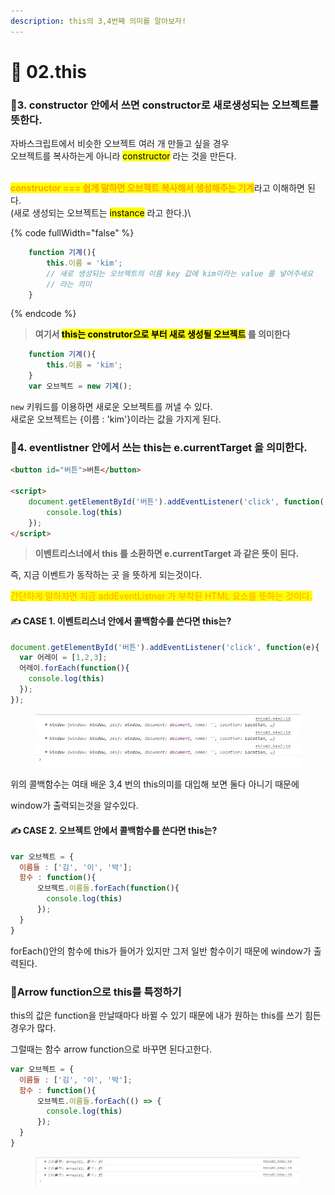 ```yaml
---
description: this의 3,4번째 의미를 알아보자!
---
```


# 🤨 02.this



### 🙂3. constructor 안에서 쓰면 constructor로 새로생성되는 오브젝트를 뜻한다.



자바스크립트에서 비슷한 오브젝트 여러 개 만들고 싶을 경우\
오브젝트를 복사하는게 아니라 <mark style="background-color:yellow;">constructor</mark> 라는 것을 만든다.

\
<mark style="color:orange;">**constructor === 쉽게 말하면 오브젝트 복사해서 생성해주는 기계**</mark>라고 이해하면 된다.\
(새로 생성되는 오브젝트는 <mark style="background-color:yellow;">instance</mark> 라고 한다.)\


{% code fullWidth="false" %}
```js
    function 기계(){
        this.이름 = 'kim';
        // 새로 생성되는 오브젝트의 이름 key 값에 kim이라는 value 를 넣어주세요
        // 라는 의미
    }
```
{% endcode %}

> **여기서 **<mark style="background-color:yellow;">**this는 construtor으로 부터 새로 생성될 오브젝트**</mark>** 를 의미한다**



```javascript
    function 기계(){
        this.이름 = 'kim';
    }
    var 오브젝트 = new 기계();
```

`new` 키워드를 이용하면 새로운 오브젝트를 꺼낼 수 있다.\
새로운 오브젝트는 {이름 : 'kim'}이라는 값을 가지게 된다.





### 🙂4. eventlistner 안에서 쓰는 this는 e.currentTarget  을 의미한다.



```html
<button id="버튼">버튼</button>

<script>
    document.getElementById('버튼').addEventListener('click', function(){
        console.log(this)
    });
</script>
```

> **이벤트리스너에서 this 를 소환하면 e.currentTarget 과 같은 뜻이 된다.**

즉, 지금 이벤트가 동작하는 곳 을 뜻하게 되는것이다.

<mark style="color:orange;">간단하게 말하자면 지금 addEventListner 가 부착된 HTML 요소를 뜻하는 것이다.</mark>







#### ✍️ CASE 1. 이벤트리스너 안에서 콜백함수를 쓴다면 this는?



```javascript
document.getElementById('버튼').addEventListener('click', function(e){
  var 어레이 = [1,2,3];
  어레이.forEach(function(){
    console.log(this)
  });
});
```

<figure><img src=".gitbook/assets/image (2).png" alt=""><figcaption></figcaption></figure>

위의   콜백함수는  여태 배운 3,4 번의 this의미를 대입해 보면 둘다 아니기 때문에&#x20;

window가 출력되는것을 알수있다.





#### ✍️ CASE 2. **오브젝트 안에서 콜백함수를 쓴다면 this는?**&#x20;



```javascript
var 오브젝트 = {
  이름들 : ['김', '이', '박'];
  함수 : function(){
      오브젝트.이름들.forEach(function(){
        console.log(this)
      });
  }
}
```

forEach()안의 함수에 this가 들어가 있지만 그저 일반 함수이기 때문에 window가 출력된다.





### 🙂Arrow function으로 this를 특정하기



this의 값은 function을 만날때마다 바뀔 수 있기 때문에 내가 원하는 this를 쓰기 힘든경우가 많다.

그럴때는 함수 arrow function으로 바꾸면 된다고한다.

```javascript
var 오브젝트 = {
  이름들 : ['김', '이', '박'];
  함수 : function(){
      오브젝트.이름들.forEach(() => {
        console.log(this)
      });
  }
}
```

<figure><img src=".gitbook/assets/image (3).png" alt=""><figcaption></figcaption></figure>
